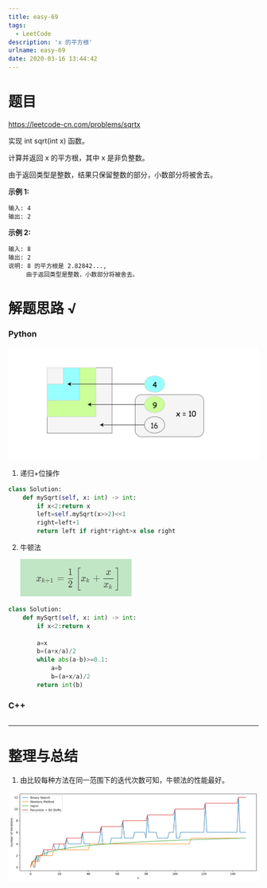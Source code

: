 ```yaml
---
title: easy-69
tags:
  - LeetCode
description: 'x 的平方根'
urlname: easy-69
date: 2020-03-16 13:44:42
---
```


# 题目

https://leetcode-cn.com/problems/sqrtx

实现 int sqrt(int x) 函数。

计算并返回 x 的平方根，其中 x 是非负整数。

由于返回类型是整数，结果只保留整数的部分，小数部分将被舍去。

**示例 1:**

```
输入: 4
输出: 2
```


**示例 2:**

```
输入: 8
输出: 2
说明: 8 的平方根是 2.82842..., 
     由于返回类型是整数，小数部分将被舍去。
```

# 解题思路 √

### Python

![img](easy-69/cop.png)

1. 递归+位操作

```python
class Solution:
    def mySqrt(self, x: int) -> int:
        if x<2:return x
        left=self.mySqrt(x>>2)<<1
        right=left+1
        return left if right*right>x else right
```

2. 牛顿法

   ![image-20200316135244987](easy-69/image-20200316135244987.png)


```python
class Solution:
    def mySqrt(self, x: int) -> int:
        if x<2:return x
        
        a=x
        b=(a+x/a)/2
        while abs(a-b)>=0.1:
            a=b
            b=(a+x/a)/2
        return int(b)
```



### C++

```cpp

```

---



# 整理与总结

1. 由比较每种方法在同一范围下的迭代次数可知，牛顿法的性能最好。

![img](easy-69/cp.png)